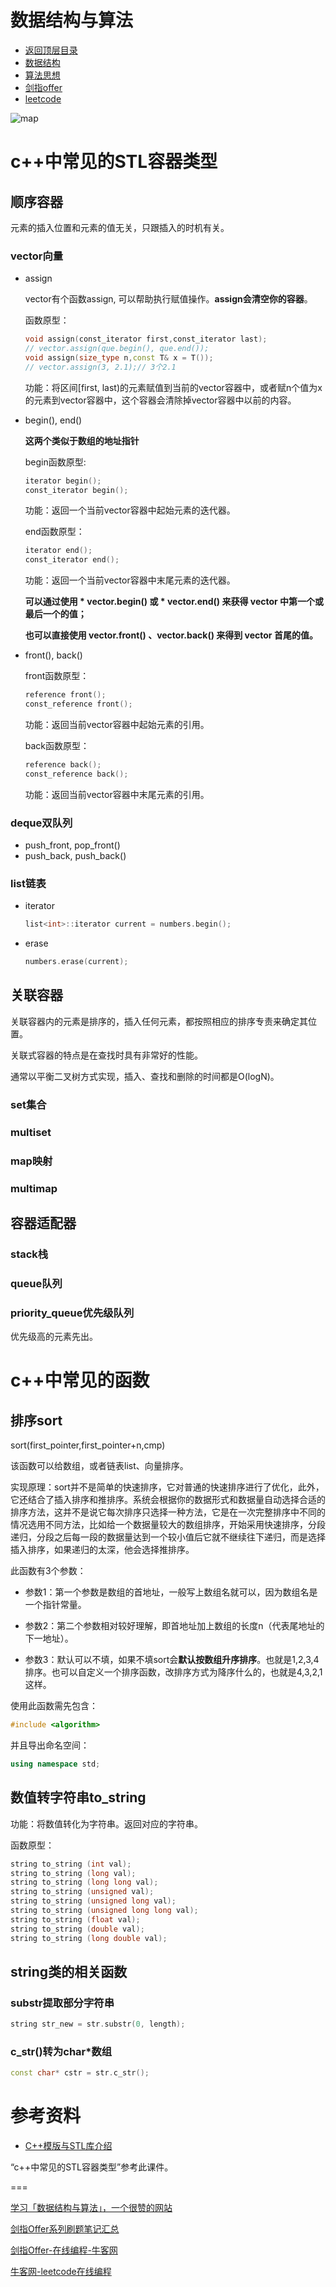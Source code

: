# 数据结构与算法

* [返回顶层目录](../../SUMMARY.md)
* [数据结构](data-structures/data-structures.md)
* [算法思想](algorithms/algorithms.md)
* [剑指offer](jianzhi-offer/jianzhi-offer.md)
* [leetcode](leetcode/leetcode.md)

![map](pic/map.jpg)





# c++中常见的STL容器类型

## 顺序容器

元素的插入位置和元素的值无关，只跟插入的时机有关。

### vector向量

- assign

  vector有个函数assign, 可以帮助执行赋值操作。**assign会清空你的容器**。

  函数原型：

  ```c++
  void assign(const_iterator first,const_iterator last);
  // vector.assign(que.begin(), que.end());
  void assign(size_type n,const T& x = T());
  // vector.assign(3, 2.1);// 3个2.1
  ```

  功能：将区间[first, last)的元素赋值到当前的vector容器中，或者赋n个值为x的元素到vector容器中，这个容器会清除掉vector容器中以前的内容。

- begin(), end()

  **这两个类似于数组的地址指针**

  begin函数原型:

  ```c++
  iterator begin();
  const_iterator begin();
  ```

  功能：返回一个当前vector容器中起始元素的迭代器。

  end函数原型：

  ```c++
  iterator end();
  const_iterator end();
  ```

  功能：返回一个当前vector容器中末尾元素的迭代器。

  **可以通过使用 \* vector.begin() 或 * vector.end() 来获得 vector 中第一个或最后一个的值；**

  **也可以直接使用 vector.front() 、vector.back() 来得到 vector 首尾的值。**

- front(), back()

  front函数原型：

  ```c++
  reference front();
  const_reference front();
  ```

  功能：返回当前vector容器中起始元素的引用。

  back函数原型：

  ```c++
  reference back();
  const_reference back();
  ```

  功能：返回当前vector容器中末尾元素的引用。

### deque双队列

- push_front, pop_front()
- push_back, push_back()



### list链表

* iterator

  ```c++
  list<int>::iterator current = numbers.begin();
  ```

* erase

  ```c++
  numbers.erase(current);
  ```





## 关联容器

关联容器内的元素是排序的，插入任何元素，都按照相应的排序专责来确定其位置。

关联式容器的特点是在查找时具有非常好的性能。

通常以平衡二叉树方式实现，插入、查找和删除的时间都是O(logN)。

### set集合



### multiset





### map映射



### multimap



## 容器适配器

### stack栈



### queue队列



### priority_queue优先级队列

优先级高的元素先出。





# c++中常见的函数

## 排序sort

sort(first_pointer,first_pointer+n,cmp)

该函数可以给数组，或者链表list、向量排序。

实现原理：sort并不是简单的快速排序，它对普通的快速排序进行了优化，此外，它还结合了插入排序和推排序。系统会根据你的数据形式和数据量自动选择合适的排序方法，这并不是说它每次排序只选择一种方法，它是在一次完整排序中不同的情况选用不同方法，比如给一个数据量较大的数组排序，开始采用快速排序，分段递归，分段之后每一段的数据量达到一个较小值后它就不继续往下递归，而是选择插入排序，如果递归的太深，他会选择推排序。

此函数有3个参数：

* 参数1：第一个参数是数组的首地址，一般写上数组名就可以，因为数组名是一个指针常量。

* 参数2：第二个参数相对较好理解，即首地址加上数组的长度n（代表尾地址的下一地址）。

* 参数3：默认可以不填，如果不填sort会**默认按数组升序排序**。也就是1,2,3,4排序。也可以自定义一个排序函数，改排序方式为降序什么的，也就是4,3,2,1这样。

使用此函数需先包含：

```c++
#include <algorithm>
```

并且导出命名空间：

```c++
using namespace std;
```

## 数值转字符串to_string

功能：将数值转化为字符串。返回对应的字符串。

函数原型：

```c++
string to_string (int val);
string to_string (long val);
string to_string (long long val);
string to_string (unsigned val);
string to_string (unsigned long val);
string to_string (unsigned long long val);
string to_string (float val);
string to_string (double val);
string to_string (long double val);
```

## string类的相关函数

### substr提取部分字符串

```c++
string str_new = str.substr(0, length);
```

### c_str()转为char\*数组

```c++
const char* cstr = str.c_str();
```



# 参考资料

* [C++模版与STL库介绍](https://wenku.baidu.com/view/93f33b3b192e45361066f5eb.html)

“c++中常见的STL容器类型”参考此课件。

===

[学习「数据结构与算法」，一个很赞的网站](https://zhuanlan.zhihu.com/p/31534696?utm_source=wechat_session&utm_medium=social&utm_oi=1107657858870767616)

[剑指Offer系列刷题笔记汇总](https://cuijiahua.com/blog/2018/02/basis_67.html)

[剑指Offer-在线编程-牛客网](https://www.nowcoder.com/ta/coding-interviews?query=&asc=true&order=&page=1)

[牛客网-leetcode在线编程](https://www.nowcoder.com/ta/leetcode)